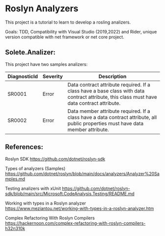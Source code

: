 # Roslyn Analyzers

This project is a tutorial to learn to develop a rosling analizers.

Goals: TDD, Compatibility with Visual Studio (2019,2022) and Rider, unique version compatible with net framework or net core project.

## Solete.Analizer:

This project have two samples analizers:

|DiagnosticId | Severity | Description |
|-------------|----------|-------------|
|SR0001       | Error    | Data contract attribute required. If a class have a base class with data contract attribute, this class must have data contract attribute.|
|SR0002       | Error    | Data member attribute required. If a class have a data contract attribute, all public properties must have data member attribute. |

## References:

Roslyn SDK
https://github.com/dotnet/roslyn-sdk

Types of analyzers (Samples)
https://github.com/dotnet/roslyn/blob/main/docs/analyzers/Analyzer%20Samples.md

Testing analizers with xUnit 
https://github.com/dotnet/roslyn-sdk/blob/main/src/Microsoft.CodeAnalysis.Testing/README.md

Working with types in a Roslyn analyzer
https://www.meziantou.net/working-with-types-in-a-roslyn-analyzer.htm

Complex Refactoring With Roslyn Compilers
https://hackernoon.com/complex-refactoring-with-roslyn-compilers-h32n310k
